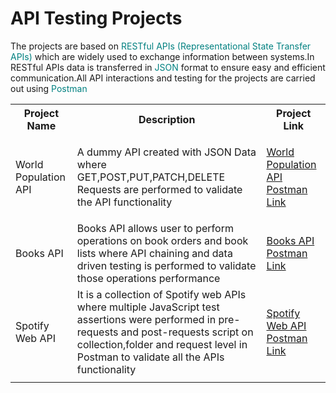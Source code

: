 # API Testing Projects
The projects are based on <span style="color:teal;">RESTful APIs (Representational State Transfer APIs)</span> which are widely used to exchange information between systems.In RESTful APIs data is transferred in <span style="color:teal;">JSON</span> format to ensure easy and efficient communication.All API interactions and testing for the projects are carried out using <span style="color:teal;"> Postman </span>

<table>
<th>Project Name</th>
<th>Description</th>
<th>Project Link</th>
<tr>
<td>World Population API</td>
<td>  A dummy API created with JSON Data where GET,POST,PUT,PATCH,DELETE Requests are performed to validate the API functionality </td>
<td>

[World Population API Postman Link](https://www.postman.com/nolakkapali/nolak-s-workspace/collection/5v8floy/world-population?action=share&creator=30401768 'Visit Postman')
</td>
</tr>
<tr>
<td>Books API</td>
<td> Books API allows user to perform operations on book orders and book lists where API chaining and data driven testing is performed to validate those operations performance </td>
<td>

[Books API Postman Link](https://www.postman.com/nolakkapali/nolak-s-workspace/collection/6wqqlxq/books-api-test?action=share&creator=30401768 'Visit Postman')
</td>
</tr>
<tr>
<td>Spotify Web API</td>
<td>It is a collection of Spotify web APIs where multiple JavaScript test assertions were performed in pre-requests and post-requests script on collection,folder and request level in Postman to validate all the APIs functionality</td>
<td> 

[Spotify Web API Postman Link](https://www.postman.com/nolakkapali/nolak-s-workspace/collection/xivurzl/spotify-api?action=share&creator=30401768 'Visit Postman')
</td>
</tr>
<tr>
<td></td>
<td></td>
<td></td>
</tr>
</table>


